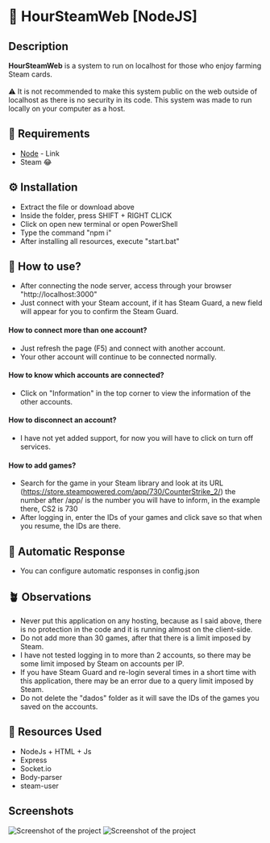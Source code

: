 # 🚀 HourSteamWeb [NodeJS]

## Description
**HourSteamWeb** is a system to run on localhost for those who enjoy farming Steam cards.<br><br>
⚠️ It is not recommended to make this system public on the web outside of localhost as there is no security in its code. This system was made to run locally on your computer as a host.

## 💼 Requirements
- [Node](https://nodejs.org/en) - Link
- Steam 😂

## ⚙️ Installation
- Extract the file or download above
- Inside the folder, press SHIFT + RIGHT CLICK
- Click on open new terminal or open PowerShell
- Type the command "npm i"
- After installing all resources, execute "start.bat"

## 📃 How to use?
- After connecting the node server, access through your browser "http://localhost:3000"
- Just connect with your Steam account, if it has Steam Guard, a new field will appear for you to confirm the Steam Guard.
#### How to connect more than one account?
- Just refresh the page (F5) and connect with another account.
- Your other account will continue to be connected normally.
#### How to know which accounts are connected?
- Click on "Information" in the top corner to view the information of the other accounts.
#### How to disconnect an account?
- I have not yet added support, for now you will have to click on turn off services.
#### How to add games?
- Search for the game in your Steam library and look at its URL (https://store.steampowered.com/app/730/CounterStrike_2/) the number after /app/ is the number you will have to inform, in the example there, CS2 is 730
- After logging in, enter the IDs of your games and click save so that when you resume, the IDs are there.

## 🤖 Automatic Response
- You can configure automatic responses in config.json

## 🪴 Observations
- Never put this application on any hosting, because as I said above, there is no protection in the code and it is running almost on the client-side.
- Do not add more than 30 games, after that there is a limit imposed by Steam.
- I have not tested logging in to more than 2 accounts, so there may be some limit imposed by Steam on accounts per IP.
- If you have Steam Guard and re-login several times in a short time with this application, there may be an error due to a query limit imposed by Steam.
- Do not delete the "dados" folder as it will save the IDs of the games you saved on the accounts.

## 🫡 Resources Used
- NodeJs + HTML + Js
- Express
- Socket.io
- Body-parser
- steam-user

## Screenshots
![Screenshot of the project](https://i.imgur.com/la48yye.png)
![Screenshot of the project](https://i.imgur.com/1dOTCyT.png)
